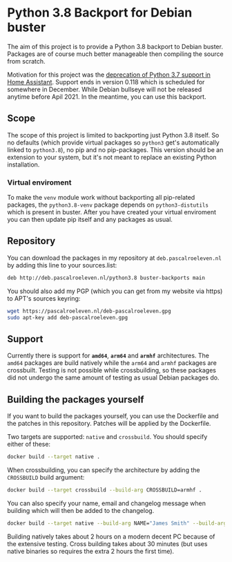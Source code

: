 # Python 3.8 Backport for Debian buster

The aim of this project is to provide a Python 3.8 backport to Debian buster. Packages are of course much better manageable then compiling the source from scratch.

Motivation for this project was the [deprecation of Python 3.7 support in Home Assistant](https://www.home-assistant.io/blog/2020/10/07/release-116/#python-37-deprecated). Support ends in version 0.118 which is scheduled for somewhere in December. While Debian bullseye will not be released anytime before Apil 2021. In the meantime, you can use this backport.

## Scope
The scope of this project is limited to backporting just Python 3.8 itself. So no defaults (which provide virtual packages so `python3` get's automatically linked to `python3.8`), no pip and no pip-packages. This version should be an extension to your system, but it's not meant to replace an existing Python installation.

### Virtual enviroment
To make the `venv` module work without backporting all pip-related packages, the `python3.8-venv` package depends on `python3-distutils` which is present in buster. After you have created your virtual enviroment you can then update pip itself and any packages as usual.

## Repository
You can download the packages in my repository at `deb.pascalroeleven.nl` by adding this line to your sources.list:
```sh
deb http://deb.pascalroeleven.nl/python3.8 buster-backports main
```
You should also add my PGP (which you can get from my website via https) to APT's sources keyring:
```sh
wget https://pascalroeleven.nl/deb-pascalroeleven.gpg
sudo apt-key add deb-pascalroeleven.gpg
```

## Support
Currently there is support for **`amd64`**, **`arm64`** and **`armhf`** architectures. The `amd64` packages are build natively while the `arm64` and `armhf` packages are crossbuilt. Testing is not possible while crossbuilding, so these packages did not undergo the same amount of testing as usual Debian packages do.

## Building the packages yourself
If you want to build the packages yourself, you can use the Dockerfile and the patches in this repository. Patches will be applied by the Dockerfile.

Two targets are supported: `native` and `crossbuild`. You should specify either of these:
```sh
docker build --target native .
```

When crossbuilding, you can specify the architecture by adding the `CROSSBUILD` build argument:
```sh
docker build --target crossbuild --build-arg CROSSBUILD=armhf .
```

You can also specify your name, email and changelog message when building which will then be added to the changelog.
```sh
docker build --target native --build-arg NAME="James Smith" --build-arg EMAIL="jamessmith@example.org" --build-arg CHANGE="Initial backport for buster" .
```

Building natively takes about 2 hours on a modern decent PC because of the extensive testing. Cross building takes about 30 minutes (but uses native binaries so requires the extra 2 hours the first time).
